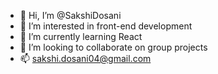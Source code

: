 - 👋 Hi, I’m @SakshiDosani
- 👀 I’m interested in front-end development
- 🌱 I’m currently learning React
- 💞️ I’m looking to collaborate on group projects
- 📫 sakshi.dosani04@gmail.com
